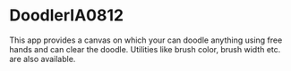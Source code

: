 # DoodlerIA0812

This app provides a canvas on which your can doodle anything using free hands and can clear the doodle. Utilities like brush color, brush width etc. are also available.
